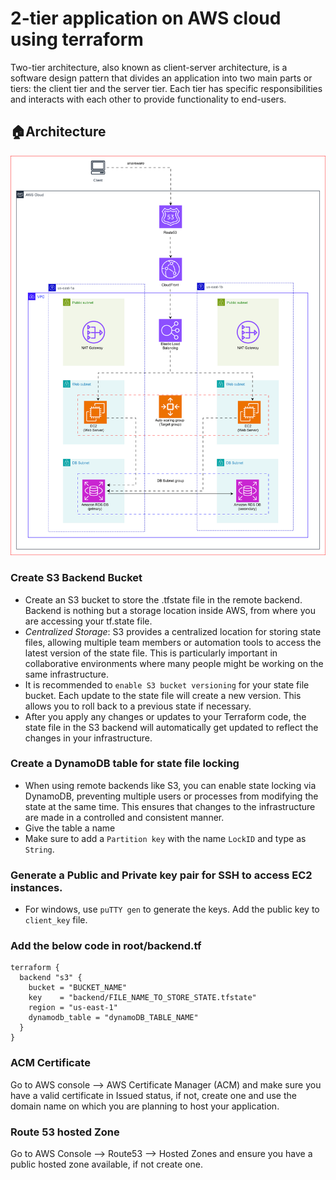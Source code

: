 # 2-tier application on AWS cloud using terraform
Two-tier architecture, also known as client-server architecture, is a software design pattern that divides an application into two main parts or tiers: the client tier and the server tier. Each tier has specific responsibilities and interacts with each other to provide functionality to end-users.
## 🏠Architecture
![Diagram explaining the architecture of this project](Images/2-tier-arch.svg)

### Create S3 Backend Bucket
* Create an S3 bucket to store the .tfstate file in the remote backend. Backend is nothing but a storage location inside AWS, from where you are accessing your tf.state file.
* *Centralized Storage*: S3 provides a centralized location for storing state files, allowing multiple team members or automation tools to access the latest version of the state file. This is particularly important in collaborative environments where many people might be working on the same infrastructure.
* It is recommended to `enable S3 bucket versioning` for your state file bucket. Each update to the state file will create a new version. This allows you to roll back to a previous state if necessary.
* After you apply any changes or updates to your Terraform code, the state file in the S3 backend will automatically get updated to reflect the changes in your infrastructure.
### Create a DynamoDB table for state file locking
* When using remote backends like S3, you can enable state locking via DynamoDB, preventing multiple users or processes from modifying the state at the same time. This ensures that changes to the infrastructure are made in a controlled and consistent manner.
* Give the table a name
* Make sure to add a `Partition key` with the name `LockID` and type as `String`.
### Generate a Public and Private key pair for SSH to access EC2 instances.
* For windows, use `puTTY gen` to generate the keys. Add the public key to `client_key` file.
### Add the below code in root/backend.tf
```
terraform {
  backend "s3" {
    bucket = "BUCKET_NAME"
    key    = "backend/FILE_NAME_TO_STORE_STATE.tfstate"
    region = "us-east-1"
    dynamodb_table = "dynamoDB_TABLE_NAME"
  }
}
```
### ACM Certificate
Go to AWS console --> AWS Certificate Manager (ACM) and make sure you have a valid certificate in Issued status, if not, create one and use the domain name on which you are planning to host your application.
### Route 53 hosted Zone
Go to AWS Console --> Route53 --> Hosted Zones and ensure you have a public hosted zone available, if not create one.

